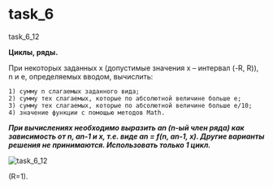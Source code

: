 # task_6
task_6_12

**Циклы, ряды.**

При некоторых заданных x (допустимые значения x – интервал (-R, R)), n и e, определяемых вводом, вычислить:

	1) сумму n слагаемых заданного вида;
	2) сумму тех слагаемых, которые по абсолютной величине больше e;
	3) сумму тех слагаемых, которые по абсолютной величине больше e/10;
	4) значение функции с помощью методов Math.

***При вычислениях необходимо выразить an (n-ый член ряда) как зависимость от n, an-1 и x, т.е. виде an = f(n, an-1, x). Другие варианты решения не принимаются.
Использовать только 1 цикл.***

![task_6_12](https://user-images.githubusercontent.com/90615357/138965327-6a095c37-e5d2-4e4e-8c2a-f107a934cf2d.png)

(R=1).
